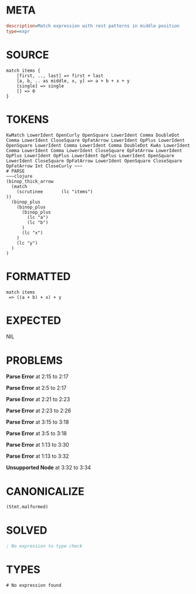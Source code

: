 # META
~~~ini
description=Match expression with rest patterns in middle position
type=expr
~~~
# SOURCE
~~~roc
match items {
    [first, .., last] => first + last
    [a, b, .. as middle, x, y] => a + b + x + y  
    [single] => single
    [] => 0
}
~~~
# TOKENS
~~~text
KwMatch LowerIdent OpenCurly OpenSquare LowerIdent Comma DoubleDot Comma LowerIdent CloseSquare OpFatArrow LowerIdent OpPlus LowerIdent OpenSquare LowerIdent Comma LowerIdent Comma DoubleDot KwAs LowerIdent Comma LowerIdent Comma LowerIdent CloseSquare OpFatArrow LowerIdent OpPlus LowerIdent OpPlus LowerIdent OpPlus LowerIdent OpenSquare LowerIdent CloseSquare OpFatArrow LowerIdent OpenSquare CloseSquare OpFatArrow Int CloseCurly ~~~
# PARSE
~~~clojure
(binop_thick_arrow
  (match
    (scrutinee       (lc "items")
))
  (binop_plus
    (binop_plus
      (binop_plus
        (lc "a")
        (lc "b")
      )
      (lc "x")
    )
    (lc "y")
  )
)
~~~
# FORMATTED
~~~roc
match items
 => ((a + b) + x) + y
~~~
# EXPECTED
NIL
# PROBLEMS
**Parse Error**
at 2:15 to 2:17

**Parse Error**
at 2:5 to 2:17

**Parse Error**
at 2:21 to 2:23

**Parse Error**
at 2:23 to 2:26

**Parse Error**
at 3:15 to 3:18

**Parse Error**
at 3:5 to 3:18

**Parse Error**
at 1:13 to 3:30

**Parse Error**
at 1:13 to 3:32

**Unsupported Node**
at 3:32 to 3:34

# CANONICALIZE
~~~clojure
(Stmt.malformed)
~~~
# SOLVED
~~~clojure
; No expression to type check
~~~
# TYPES
~~~roc
# No expression found
~~~
